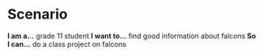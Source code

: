 # Scenario

**I am a…** grade 11 student
**I want to…** find good information about falcons
**So I can…** do a class project on falcons